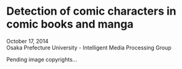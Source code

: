 Detection of comic characters in comic books and manga
======================
October 17, 2014   
Osaka Prefecture University - Intelligent Media Processing Group

Pending image copyrights...
